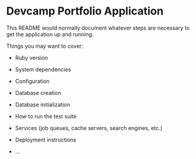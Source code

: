 # Devcamp Portfolio Application

This README would normally document whatever steps are necessary to get the
application up and running.

Things you may want to cover:

* Ruby version

* System dependencies

* Configuration
 
* Database creation

* Database initialization

* How to run the test suite

* Services (job queues, cache servers, search engines, etc.)

* Deployment instructions

* ...
